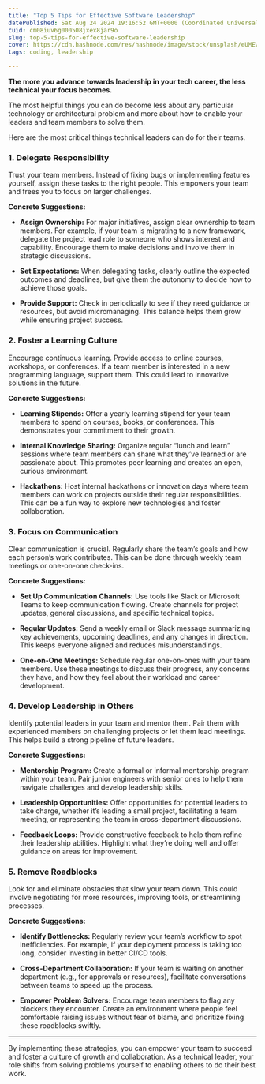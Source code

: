 ```yaml
---
title: "Top 5 Tips for Effective Software Leadership"
datePublished: Sat Aug 24 2024 19:16:52 GMT+0000 (Coordinated Universal Time)
cuid: cm08iuv6g000508jxex8jar9o
slug: top-5-tips-for-effective-software-leadership
cover: https://cdn.hashnode.com/res/hashnode/image/stock/unsplash/eUMEWE-7Ewg/upload/0a8e7d45d7aec8284c1c62428e160ca0.jpeg
tags: coding, leadership

---
```


**The more you advance towards leadership in your tech career, the less technical your focus becomes.**

The most helpful things you can do become less about any particular technology or architectural problem and more about how to enable your leaders and team members to solve them.

Here are the most critical things technical leaders can do for their teams.

### 1\. Delegate Responsibility

Trust your team members. Instead of fixing bugs or implementing features yourself, assign these tasks to the right people. This empowers your team and frees you to focus on larger challenges.

**Concrete Suggestions:**

* **Assign Ownership:** For major initiatives, assign clear ownership to team members. For example, if your team is migrating to a new framework, delegate the project lead role to someone who shows interest and capability. Encourage them to make decisions and involve them in strategic discussions.
    
* **Set Expectations:** When delegating tasks, clearly outline the expected outcomes and deadlines, but give them the autonomy to decide how to achieve those goals.
    
* **Provide Support:** Check in periodically to see if they need guidance or resources, but avoid micromanaging. This balance helps them grow while ensuring project success.
    

### 2\. Foster a Learning Culture

Encourage continuous learning. Provide access to online courses, workshops, or conferences. If a team member is interested in a new programming language, support them. This could lead to innovative solutions in the future.

**Concrete Suggestions:**

* **Learning Stipends:** Offer a yearly learning stipend for your team members to spend on courses, books, or conferences. This demonstrates your commitment to their growth.
    
* **Internal Knowledge Sharing:** Organize regular “lunch and learn” sessions where team members can share what they’ve learned or are passionate about. This promotes peer learning and creates an open, curious environment.
    
* **Hackathons:** Host internal hackathons or innovation days where team members can work on projects outside their regular responsibilities. This can be a fun way to explore new technologies and foster collaboration.
    

### 3\. Focus on Communication

Clear communication is crucial. Regularly share the team’s goals and how each person’s work contributes. This can be done through weekly team meetings or one-on-one check-ins.

**Concrete Suggestions:**

* **Set Up Communication Channels:** Use tools like Slack or Microsoft Teams to keep communication flowing. Create channels for project updates, general discussions, and specific technical topics.
    
* **Regular Updates:** Send a weekly email or Slack message summarizing key achievements, upcoming deadlines, and any changes in direction. This keeps everyone aligned and reduces misunderstandings.
    
* **One-on-One Meetings:** Schedule regular one-on-ones with your team members. Use these meetings to discuss their progress, any concerns they have, and how they feel about their workload and career development.
    

### 4\. Develop Leadership in Others

Identify potential leaders in your team and mentor them. Pair them with experienced members on challenging projects or let them lead meetings. This helps build a strong pipeline of future leaders.

**Concrete Suggestions:**

* **Mentorship Program:** Create a formal or informal mentorship program within your team. Pair junior engineers with senior ones to help them navigate challenges and develop leadership skills.
    
* **Leadership Opportunities:** Offer opportunities for potential leaders to take charge, whether it’s leading a small project, facilitating a team meeting, or representing the team in cross-department discussions.
    
* **Feedback Loops:** Provide constructive feedback to help them refine their leadership abilities. Highlight what they’re doing well and offer guidance on areas for improvement.
    

### 5\. Remove Roadblocks

Look for and eliminate obstacles that slow your team down. This could involve negotiating for more resources, improving tools, or streamlining processes.

**Concrete Suggestions:**

* **Identify Bottlenecks:** Regularly review your team’s workflow to spot inefficiencies. For example, if your deployment process is taking too long, consider investing in better CI/CD tools.
    
* **Cross-Department Collaboration:** If your team is waiting on another department (e.g., for approvals or resources), facilitate conversations between teams to speed up the process.
    
* **Empower Problem Solvers:** Encourage team members to flag any blockers they encounter. Create an environment where people feel comfortable raising issues without fear of blame, and prioritize fixing these roadblocks swiftly.
    

---

By implementing these strategies, you can empower your team to succeed and foster a culture of growth and collaboration. As a technical leader, your role shifts from solving problems yourself to enabling others to do their best work.